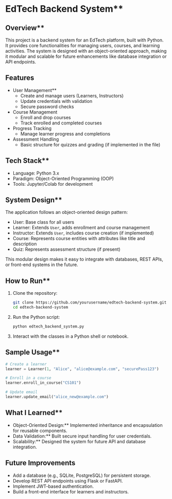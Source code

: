 
# EdTech Backend System**

## Overview**
This project is a backend system for an EdTech platform, built with Python. It provides core functionalities for managing users, courses, and learning activities. The system is designed with an object-oriented approach, making it modular and scalable for future enhancements like database integration or API endpoints.

## Features
* User Management**
  * Create and manage users (Learners, Instructors)
  * Update credentials with validation
  * Secure password checks
* Course Management
  * Enroll and drop courses
  * Track enrolled and completed courses
* Progress Tracking
  * Manage learner progress and completions
* Assessment Handling
  * Basic structure for quizzes and grading (if implemented in the file)

## Tech Stack**
* Language: Python 3.x
* Paradigm: Object-Oriented Programming (OOP)
* Tools: Jupyter/Colab for development

## System Design**
The application follows an object-oriented design pattern:
* User: Base class for all users
* Learner: Extends `User`, adds enrollment and course management
* Instructor: Extends `User`, includes course creation (if implemented)
* Course: Represents course entities with attributes like title and description
* Quiz: Represents assessment structure (if present)

This modular design makes it easy to integrate with databases, REST APIs, or front-end systems in the future.

## How to Run**

1. Clone the repository:

   ```bash
   git clone https://github.com/yourusername/edtech-backend-system.git
   cd edtech-backend-system
   ```
2. Run the Python script:

   ```bash
   python edtech_backend_system.py
   ```
3. Interact with the classes in a Python shell or notebook.

## Sample Usage**

```python
# Create a learner
learner = Learner(1, "Alice", "alice@example.com", "securePass123")

# Enroll in a course
learner.enroll_in_course("CS101")

# Update email
learner.update_email("alice_new@example.com")
```

## What I Learned**

* Object-Oriented Design:** Implemented inheritance and encapsulation for reusable components.
* Data Validation:** Built secure input handling for user credentials.
* Scalability:** Designed the system for future API and database integration.

## Future Improvements
* Add a database (e.g., SQLite, PostgreSQL) for persistent storage.
* Develop REST API endpoints using Flask or FastAPI.
* Implement JWT-based authentication.
* Build a front-end interface for learners and instructors.


